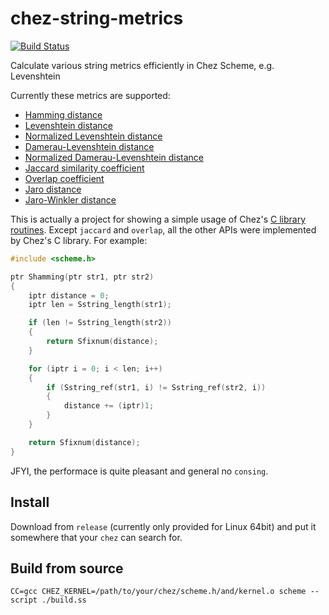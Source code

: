 # chez-string-metrics
[![Build Status](https://travis-ci.com/macdavid313/chez-string-metrics.svg?token=XxU4s79HyxyMEs7ogNps&branch=master)](https://travis-ci.com/macdavid313/chez-string-metrics)

Calculate various string metrics efficiently in Chez Scheme, e.g. Levenshtein

Currently these metrics are supported:

* [Hamming distance](http://en.wikipedia.org/wiki/Hamming_distance)
* [Levenshtein distance](http://en.wikipedia.org/wiki/Levenshtein_distance)
* [Normalized Levenshtein distance](http://en.wikipedia.org/wiki/Levenshtein_distance)
* [Damerau-Levenshtein distance](http://en.wikipedia.org/wiki/Damerau%E2%80%93Levenshtein_distance)
* [Normalized Damerau-Levenshtein distance](http://en.wikipedia.org/wiki/Damerau%E2%80%93Levenshtein_distance)
* [Jaccard similarity coefficient](http://en.wikipedia.org/wiki/Jaccard_index)
* [Overlap coefficient](http://en.wikipedia.org/wiki/Overlap_coefficient)
* [Jaro distance](http://en.wikipedia.org/wiki/Jaro%E2%80%93Winkler_distance)
* [Jaro-Winkler distance](http://en.wikipedia.org/wiki/Jaro%E2%80%93Winkler_distance)

This is actually a project for showing a simple usage of Chez's [C library routines](https://cisco.github.io/ChezScheme/csug9.5/foreign.html#./foreign:h8). Except `jaccard` and `overlap`, all the other APIs were implemented by Chez's C library. For example:

```c
#include <scheme.h>

ptr Shamming(ptr str1, ptr str2)
{
    iptr distance = 0;
    iptr len = Sstring_length(str1);

    if (len != Sstring_length(str2))
    {
        return Sfixnum(distance);
    }

    for (iptr i = 0; i < len; i++)
    {
        if (Sstring_ref(str1, i) != Sstring_ref(str2, i))
        {
            distance += (iptr)1;
        }
    }

    return Sfixnum(distance);
}
```

JFYI, the performace is quite pleasant and general no `consing`.

## Install

Download from `release` (currently only provided for Linux 64bit) and put it somewhere that your `chez` can search for.

## Build from source

```shell
CC=gcc CHEZ_KERNEL=/path/to/your/chez/scheme.h/and/kernel.o scheme --script ./build.ss
```